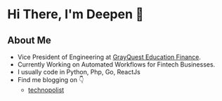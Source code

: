 # Hi There, I'm Deepen :wave:

##  About Me

 - Vice President of Engineering at <a href="https://grayquest.com/" target="_blank">GrayQuest Education Finance</a>.
 - Currently Working on Automated Workflows for Fintech Businesses.
 - I usually code in Python, Php, Go, ReactJs
 - Find me blogging on :point_down:
	 - <medium-logo><a href="https://medium.com/@technopolist" target="_blank">technopolist</a>
